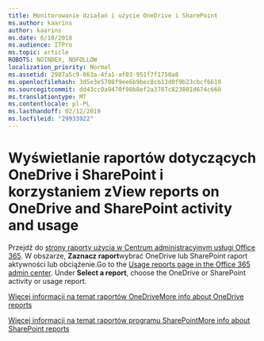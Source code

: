 ```yaml
---
title: Monitorowanie działań i użycie OneDrive i SharePoint
ms.author: kaarins
author: kaarins
ms.date: 6/10/2018
ms.audience: ITPro
ms.topic: article
ROBOTS: NOINDEX, NOFOLLOW
localization_priority: Normal
ms.assetid: 2987a5c9-063a-4fa1-af03-951f7f1750a8
ms.openlocfilehash: 3d5e3e5708f9ee6b9bec8cb13d0f9b23cbcf6610
ms.sourcegitcommit: dd43cc0a9470f98b8ef2a3787c823801d674c666
ms.translationtype: MT
ms.contentlocale: pl-PL
ms.lasthandoff: 02/12/2019
ms.locfileid: "29933922"
---
```

# <a name="view-reports-on-onedrive-and-sharepoint-activity-and-usage"></a><span data-ttu-id="8ec7c-102">Wyświetlanie raportów dotyczących OneDrive i SharePoint i korzystaniem z</span><span class="sxs-lookup"><span data-stu-id="8ec7c-102">View reports on OneDrive and SharePoint activity and usage</span></span>

<span data-ttu-id="8ec7c-p101">Przejdź do [strony raporty użycia w Centrum administracyjnym usługi Office 365](https://admin.microsoft.com/AdminPortal/Home). W obszarze, **Zaznacz raport**wybrać OneDrive lub SharePoint raport aktywności lub obciążenie.</span><span class="sxs-lookup"><span data-stu-id="8ec7c-p101">Go to the [Usage reports page in the Office 365 admin center](https://admin.microsoft.com/AdminPortal/Home). Under **Select a report**, choose the OneDrive or SharePoint activity or usage report.</span></span> 
  
[<span data-ttu-id="8ec7c-105">Więcej informacji na temat raportów OneDrive</span><span class="sxs-lookup"><span data-stu-id="8ec7c-105">More info about OneDrive reports</span></span>](https://go.microsoft.com/fwlink/?linkid=875239)
  
[<span data-ttu-id="8ec7c-106">Więcej informacji na temat raportów programu SharePoint</span><span class="sxs-lookup"><span data-stu-id="8ec7c-106">More info about SharePoint reports</span></span>](https://go.microsoft.com/fwlink/?linkid=875240)
  

